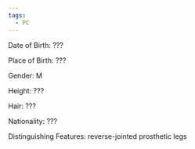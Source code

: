```yaml
---
tags:
  - PC
---
```

Date of Birth: ???

Place of Birth: ???

Gender: M

Height: ???

Hair: ???

Nationality: ???

Distinguishing Features: reverse-jointed prosthetic legs
